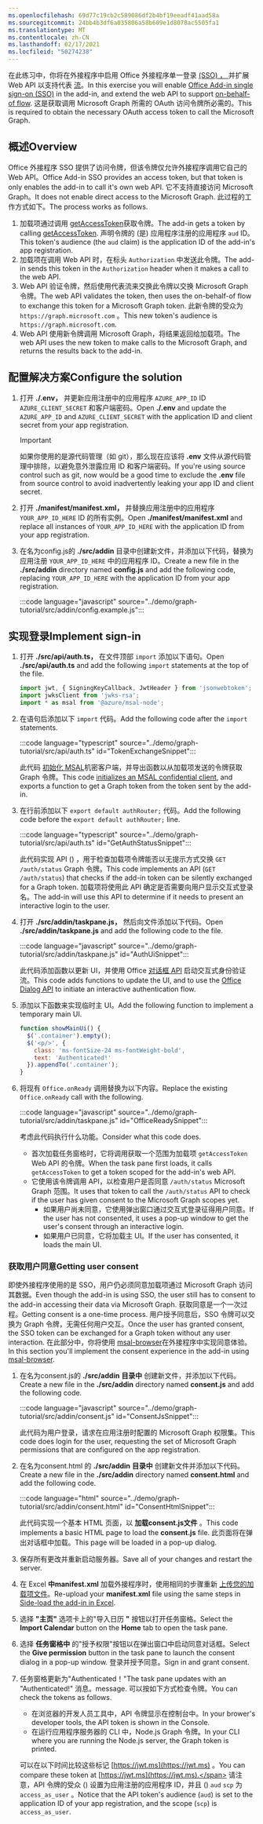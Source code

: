 ```yaml
---
ms.openlocfilehash: 69d77c19cb2c589086df2b4bf19eeadf41aad58a
ms.sourcegitcommit: 24bb4b3df6a035806a58b609e1d8078ac5505fa1
ms.translationtype: MT
ms.contentlocale: zh-CN
ms.lasthandoff: 02/17/2021
ms.locfileid: "50274238"
---
```

<!-- markdownlint-disable MD002 MD041 -->

<span data-ttu-id="53ad5-101">在此练习中，你将在外接程序中启用 Office 外接程序单一登录 [ (SSO) ， ](https://docs.microsoft.com/office/dev/add-ins/develop/sso-in-office-add-ins) 并扩展 Web API 以支持代表 [流](https://docs.microsoft.com/azure/active-directory/develop/v2-oauth2-on-behalf-of-flow)。</span><span class="sxs-lookup"><span data-stu-id="53ad5-101">In this exercise you will enable [Office Add-in single sign-on (SSO)](https://docs.microsoft.com/office/dev/add-ins/develop/sso-in-office-add-ins) in the add-in, and extend the web API to support [on-behalf-of flow](https://docs.microsoft.com/azure/active-directory/develop/v2-oauth2-on-behalf-of-flow).</span></span> <span data-ttu-id="53ad5-102">这是获取调用 Microsoft Graph 所需的 OAuth 访问令牌所必需的。</span><span class="sxs-lookup"><span data-stu-id="53ad5-102">This is required to obtain the necessary OAuth access token to call the Microsoft Graph.</span></span>

## <a name="overview"></a><span data-ttu-id="53ad5-103">概述</span><span class="sxs-lookup"><span data-stu-id="53ad5-103">Overview</span></span>

<span data-ttu-id="53ad5-104">Office 外接程序 SSO 提供了访问令牌，但该令牌仅允许外接程序调用它自己的 Web API。</span><span class="sxs-lookup"><span data-stu-id="53ad5-104">Office Add-in SSO provides an access token, but that token is only enables the add-in to call it's own web API.</span></span> <span data-ttu-id="53ad5-105">它不支持直接访问 Microsoft Graph。</span><span class="sxs-lookup"><span data-stu-id="53ad5-105">It does not enable direct access to the Microsoft Graph.</span></span> <span data-ttu-id="53ad5-106">此过程的工作方式如下。</span><span class="sxs-lookup"><span data-stu-id="53ad5-106">The process works as follows.</span></span>

1. <span data-ttu-id="53ad5-107">加载项通过调用 [getAccessToken](https://docs.microsoft.com/javascript/api/office-runtime/officeruntime.auth?view=common-js#getaccesstoken-options-)获取令牌。</span><span class="sxs-lookup"><span data-stu-id="53ad5-107">The add-in gets a token by calling [getAccessToken](https://docs.microsoft.com/javascript/api/office-runtime/officeruntime.auth?view=common-js#getaccesstoken-options-).</span></span> <span data-ttu-id="53ad5-108">声明令牌的 (是) 应用程序注册的应用程序 `aud` ID。</span><span class="sxs-lookup"><span data-stu-id="53ad5-108">This token's audience (the `aud` claim) is the application ID of the add-in's app registration.</span></span>
1. <span data-ttu-id="53ad5-109">加载项在调用 Web API 时，在标头 `Authorization` 中发送此令牌。</span><span class="sxs-lookup"><span data-stu-id="53ad5-109">The add-in sends this token in the `Authorization` header when it makes a call to the web API.</span></span>
1. <span data-ttu-id="53ad5-110">Web API 验证令牌，然后使用代表流来交换此令牌以交换 Microsoft Graph 令牌。</span><span class="sxs-lookup"><span data-stu-id="53ad5-110">The web API validates the token, then uses the on-behalf-of flow to exchange this token for a Microsoft Graph token.</span></span> <span data-ttu-id="53ad5-111">此新令牌的受众为 `https://graph.microsoft.com` 。</span><span class="sxs-lookup"><span data-stu-id="53ad5-111">This new token's audience is `https://graph.microsoft.com`.</span></span>
1. <span data-ttu-id="53ad5-112">Web API 使用新令牌调用 Microsoft Graph，将结果返回给加载项。</span><span class="sxs-lookup"><span data-stu-id="53ad5-112">The web API uses the new token to make calls to the Microsoft Graph, and returns the results back to the add-in.</span></span>

## <a name="configure-the-solution"></a><span data-ttu-id="53ad5-113">配置解决方案</span><span class="sxs-lookup"><span data-stu-id="53ad5-113">Configure the solution</span></span>

1. <span data-ttu-id="53ad5-114">打开 **./.env，** 并更新应用注册中的应用程序 `AZURE_APP_ID` ID `AZURE_CLIENT_SECRET` 和客户端密码。</span><span class="sxs-lookup"><span data-stu-id="53ad5-114">Open **./.env** and update the `AZURE_APP_ID` and `AZURE_CLIENT_SECRET` with the application ID and client secret from your app registration.</span></span>

    > [!IMPORTANT]
    > <span data-ttu-id="53ad5-115">如果你使用的是源代码管理（如 git），那么现在应该将 **.env** 文件从源代码管理中排除，以避免意外泄露应用 ID 和客户端密码。</span><span class="sxs-lookup"><span data-stu-id="53ad5-115">If you're using source control such as git, now would be a good time to exclude the **.env** file from source control to avoid inadvertently leaking your app ID and client secret.</span></span>

1. <span data-ttu-id="53ad5-116">打开 **./manifest/manifest.xml，** 并替换应用注册中的应用程序 `YOUR_APP_ID_HERE` ID 的所有实例。</span><span class="sxs-lookup"><span data-stu-id="53ad5-116">Open **./manifest/manifest.xml** and replace all instances of `YOUR_APP_ID_HERE` with the application ID from your app registration.</span></span>

1. <span data-ttu-id="53ad5-117">在名为config.js的 **./src/addin** 目录中创建新文件，并添加以下代码，替换为应用注册 `YOUR_APP_ID_HERE` 中的应用程序 ID。</span><span class="sxs-lookup"><span data-stu-id="53ad5-117">Create a new file in the **./src/addin** directory named **config.js** and add the following code, replacing `YOUR_APP_ID_HERE` with the application ID from your app registration.</span></span>

    :::code language="javascript" source="../demo/graph-tutorial/src/addin/config.example.js":::

## <a name="implement-sign-in"></a><span data-ttu-id="53ad5-118">实现登录</span><span class="sxs-lookup"><span data-stu-id="53ad5-118">Implement sign-in</span></span>

1. <span data-ttu-id="53ad5-119">打开 **./src/api/auth.ts，** 在文件顶部 `import` 添加以下语句。</span><span class="sxs-lookup"><span data-stu-id="53ad5-119">Open **./src/api/auth.ts** and add the following `import` statements at the top of the file.</span></span>

    ```typescript
    import jwt, { SigningKeyCallback, JwtHeader } from 'jsonwebtoken';
    import jwksClient from 'jwks-rsa';
    import * as msal from '@azure/msal-node';
    ```

1. <span data-ttu-id="53ad5-120">在语句后添加以下 `import` 代码。</span><span class="sxs-lookup"><span data-stu-id="53ad5-120">Add the following code after the `import` statements.</span></span>

    :::code language="typescript" source="../demo/graph-tutorial/src/api/auth.ts" id="TokenExchangeSnippet":::

    <span data-ttu-id="53ad5-121">此代码 [初始化 MSAL](https://github.com/AzureAD/microsoft-authentication-library-for-js/blob/dev/lib/msal-node/docs/initialize-confidential-client-application.md)机密客户端，并导出函数以从加载项发送的令牌获取 Graph 令牌。</span><span class="sxs-lookup"><span data-stu-id="53ad5-121">This code [initializes an MSAL confidential client](https://github.com/AzureAD/microsoft-authentication-library-for-js/blob/dev/lib/msal-node/docs/initialize-confidential-client-application.md), and exports a function to get a Graph token from the token sent by the add-in.</span></span>

1. <span data-ttu-id="53ad5-122">在行前添加以下 `export default authRouter;` 代码。</span><span class="sxs-lookup"><span data-stu-id="53ad5-122">Add the following code before the `export default authRouter;` line.</span></span>

    :::code language="typescript" source="../demo/graph-tutorial/src/api/auth.ts" id="GetAuthStatusSnippet":::

    <span data-ttu-id="53ad5-123">此代码实现 API () ，用于检查加载项令牌能否以无提示方式交换 `GET /auth/status` Graph 令牌。</span><span class="sxs-lookup"><span data-stu-id="53ad5-123">This code implements an API (`GET /auth/status`) that checks if the add-in token can be silently exchanged for a Graph token.</span></span> <span data-ttu-id="53ad5-124">加载项将使用此 API 确定是否需要向用户显示交互式登录名。</span><span class="sxs-lookup"><span data-stu-id="53ad5-124">The add-in will use this API to determine if it needs to present an interactive login to the user.</span></span>

1. <span data-ttu-id="53ad5-125">打开 **./src/addin/taskpane.js，** 然后向文件添加以下代码。</span><span class="sxs-lookup"><span data-stu-id="53ad5-125">Open **./src/addin/taskpane.js** and add the following code to the file.</span></span>

    :::code language="javascript" source="../demo/graph-tutorial/src/addin/taskpane.js" id="AuthUiSnippet":::

    <span data-ttu-id="53ad5-126">此代码添加函数以更新 UI，并使用 Office [对话框 API](https://docs.microsoft.com/office/dev/add-ins/develop/dialog-api-in-office-add-ins) 启动交互式身份验证流。</span><span class="sxs-lookup"><span data-stu-id="53ad5-126">This code adds functions to update the UI, and to use the [Office Dialog API](https://docs.microsoft.com/office/dev/add-ins/develop/dialog-api-in-office-add-ins) to initiate an interactive authentication flow.</span></span>

1. <span data-ttu-id="53ad5-127">添加以下函数来实现临时主 UI。</span><span class="sxs-lookup"><span data-stu-id="53ad5-127">Add the following function to implement a temporary main UI.</span></span>

    ```javascript
    function showMainUi() {
      $('.container').empty();
      $('<p/>', {
        class: 'ms-fontSize-24 ms-fontWeight-bold',
        text: 'Authenticated!'
      }).appendTo('.container');
    }
    ```

1. <span data-ttu-id="53ad5-128">将现有 `Office.onReady` 调用替换为以下内容。</span><span class="sxs-lookup"><span data-stu-id="53ad5-128">Replace the existing `Office.onReady` call with the following.</span></span>

    :::code language="javascript" source="../demo/graph-tutorial/src/addin/taskpane.js" id="OfficeReadySnippet":::

    <span data-ttu-id="53ad5-129">考虑此代码执行什么功能。</span><span class="sxs-lookup"><span data-stu-id="53ad5-129">Consider what this code does.</span></span>

    - <span data-ttu-id="53ad5-130">首次加载任务窗格时，它将调用获取一个范围为加载项 `getAccessToken` Web API 的令牌。</span><span class="sxs-lookup"><span data-stu-id="53ad5-130">When the task pane first loads, it calls `getAccessToken` to get a token scoped for the add-in's web API.</span></span>
    - <span data-ttu-id="53ad5-131">它使用该令牌调用 API，以检查用户是否同意 `/auth/status` Microsoft Graph 范围。</span><span class="sxs-lookup"><span data-stu-id="53ad5-131">It uses that token to call the `/auth/status` API to check if the user has given consent to the Microsoft Graph scopes yet.</span></span>
        - <span data-ttu-id="53ad5-132">如果用户尚未同意，它使用弹出窗口通过交互式登录征得用户同意。</span><span class="sxs-lookup"><span data-stu-id="53ad5-132">If the user has not consented, it uses a pop-up window to get the user's consent through an interactive login.</span></span>
        - <span data-ttu-id="53ad5-133">如果用户已同意，它将加载主 UI。</span><span class="sxs-lookup"><span data-stu-id="53ad5-133">If the user has consented, it loads the main UI.</span></span>

### <a name="getting-user-consent"></a><span data-ttu-id="53ad5-134">获取用户同意</span><span class="sxs-lookup"><span data-stu-id="53ad5-134">Getting user consent</span></span>

<span data-ttu-id="53ad5-135">即使外接程序使用的是 SSO，用户仍必须同意加载项通过 Microsoft Graph 访问其数据。</span><span class="sxs-lookup"><span data-stu-id="53ad5-135">Even though the add-in is using SSO, the user still has to consent to the add-in accessing their data via Microsoft Graph.</span></span> <span data-ttu-id="53ad5-136">获取同意是一个一次过程。</span><span class="sxs-lookup"><span data-stu-id="53ad5-136">Getting consent is a one-time process.</span></span> <span data-ttu-id="53ad5-137">用户授予同意后，SSO 令牌可以交换为 Graph 令牌，无需任何用户交互。</span><span class="sxs-lookup"><span data-stu-id="53ad5-137">Once the user has granted consent, the SSO token can be exchanged for a Graph token without any user interaction.</span></span> <span data-ttu-id="53ad5-138">在此部分中，你将使用 [msal-browser](https://github.com/AzureAD/microsoft-authentication-library-for-js/tree/dev/lib/msal-browser)在外接程序中实现同意体验。</span><span class="sxs-lookup"><span data-stu-id="53ad5-138">In this section you'll implement the consent experience in the add-in using [msal-browser](https://github.com/AzureAD/microsoft-authentication-library-for-js/tree/dev/lib/msal-browser).</span></span>

1. <span data-ttu-id="53ad5-139">在名为consent.js的 **./src/addin** **目录中** 创建新文件，并添加以下代码。</span><span class="sxs-lookup"><span data-stu-id="53ad5-139">Create a new file in the **./src/addin** directory named **consent.js** and add the following code.</span></span>

    :::code language="javascript" source="../demo/graph-tutorial/src/addin/consent.js" id="ConsentJsSnippet":::

    <span data-ttu-id="53ad5-140">此代码为用户登录，请求在应用注册时配置的 Microsoft Graph 权限集。</span><span class="sxs-lookup"><span data-stu-id="53ad5-140">This code does login for the user, requesting the set of Microsoft Graph permissions that are configured on the app registration.</span></span>

1. <span data-ttu-id="53ad5-141">在名为consent.html 的 **./src/addin** **目录中** 创建新文件并添加以下代码。</span><span class="sxs-lookup"><span data-stu-id="53ad5-141">Create a new file in the **./src/addin** directory named **consent.html** and add the following code.</span></span>

    :::code language="html" source="../demo/graph-tutorial/src/addin/consent.html" id="ConsentHtmlSnippet":::

    <span data-ttu-id="53ad5-142">此代码实现一个基本 HTML 页面，以 **加载consent.js文件** 。</span><span class="sxs-lookup"><span data-stu-id="53ad5-142">This code implements a basic HTML page to load the **consent.js** file.</span></span> <span data-ttu-id="53ad5-143">此页面将在弹出对话框中加载。</span><span class="sxs-lookup"><span data-stu-id="53ad5-143">This page will be loaded in a pop-up dialog.</span></span>

1. <span data-ttu-id="53ad5-144">保存所有更改并重新启动服务器。</span><span class="sxs-lookup"><span data-stu-id="53ad5-144">Save all of your changes and restart the server.</span></span>

1. <span data-ttu-id="53ad5-145">在 Excel **中manifest.xml** 加载外接程序时，使用相同的步骤重新 [上传您的加载项文件](02-create-app.md#side-load-the-add-in-in-excel)。</span><span class="sxs-lookup"><span data-stu-id="53ad5-145">Re-upload your **manifest.xml** file using the same steps in [Side-load the add-in in Excel](02-create-app.md#side-load-the-add-in-in-excel).</span></span>

1. <span data-ttu-id="53ad5-146">选择 **"主页"** 选项卡上的"导入日历 **"** 按钮以打开任务窗格。</span><span class="sxs-lookup"><span data-stu-id="53ad5-146">Select the **Import Calendar** button on the **Home** tab to open the task pane.</span></span>

1. <span data-ttu-id="53ad5-147">选择 **任务窗格中** 的"授予权限"按钮以在弹出窗口中启动同意对话框。</span><span class="sxs-lookup"><span data-stu-id="53ad5-147">Select the **Give permission** button in the task pane to launch the consent dialog in a pop-up window.</span></span> <span data-ttu-id="53ad5-148">登录并授予同意。</span><span class="sxs-lookup"><span data-stu-id="53ad5-148">Sign in and grant consent.</span></span>

1. <span data-ttu-id="53ad5-149">任务窗格更新为"Authenticated！"</span><span class="sxs-lookup"><span data-stu-id="53ad5-149">The task pane updates with an "Authenticated!"</span></span> <span data-ttu-id="53ad5-150">消息。</span><span class="sxs-lookup"><span data-stu-id="53ad5-150">message.</span></span> <span data-ttu-id="53ad5-151">可以按如下方式检查令牌。</span><span class="sxs-lookup"><span data-stu-id="53ad5-151">You can check the tokens as follows.</span></span>

    - <span data-ttu-id="53ad5-152">在浏览器的开发人员工具中，API 令牌显示在控制台中。</span><span class="sxs-lookup"><span data-stu-id="53ad5-152">In your brower's developer tools, the API token is shown in the Console.</span></span>
    - <span data-ttu-id="53ad5-153">在运行应用程序服务器的 CLI 中，Node.js Graph 令牌。</span><span class="sxs-lookup"><span data-stu-id="53ad5-153">In your CLI where you are running the Node.js server, the Graph token is printed.</span></span>

    <span data-ttu-id="53ad5-154">可以在以下时间比较这些标记 [https://jwt.ms](https://jwt.ms) 。</span><span class="sxs-lookup"><span data-stu-id="53ad5-154">You can compare these token at [https://jwt.ms](https://jwt.ms).</span></span> <span data-ttu-id="53ad5-155">请注意，API 令牌的受众 () 设置为应用注册的应用程序 ID，并且 () `aud` `scp` 为 `access_as_user` 。</span><span class="sxs-lookup"><span data-stu-id="53ad5-155">Notice that the API token's audience (`aud`) is set to the application ID of your app registration, and the scope (`scp`) is `access_as_user`.</span></span>
